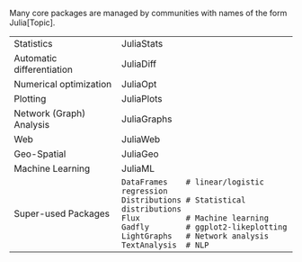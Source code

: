 Many core packages are managed by communities with names of the form
Julia\[Topic\].

|                           |                                                                                                                                                                                                                                            |
| ------------------------- | ------------------------------------------------------------------------------------------------------------------------------------------------------------------------------------------------------------------------------------------ |
| Statistics                | JuliaStats                                                                                                                                                                                                                                 |
| Automatic differentiation | JuliaDiff                                                                                                                                                                                                                                  |
| Numerical optimization    | JuliaOpt                                                                                                                                                                                                                                   |
| Plotting                  | JuliaPlots                                                                                                                                                                                                                                 |
| Network (Graph) Analysis  | JuliaGraphs                                                                                                                                                                                                                                |
| Web                       | JuliaWeb                                                                                                                                                                                                                                   |
| Geo-Spatial               | JuliaGeo                                                                                                                                                                                                                                   |
| Machine Learning          | JuliaML                                                                                                                                                                                                                                    |
| Super-used Packages       | `DataFrames    # linear/logistic regression`<br>`Distributions # Statistical distributions`<br>`Flux          # Machine learning`<br>`Gadfly        # ggplot2-likeplotting`<br>`LightGraphs   # Network analysis`<br>`TextAnalysis  # NLP` |
